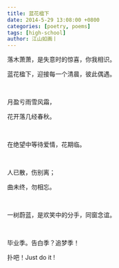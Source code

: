 ```yaml
---
title: 蓝花楹下
date: 2014-5-29 13:08:00 +0800
categories: [poetry, poems]
tags: [high-school]
author: 江山如画丨
---
```


落木萧萧，是失意时的惊喜，你我相识。

蓝花楹下，迎接每一个清晨，彼此偶遇。 

<br/>

月盈亏雨雪风霜， 

花开落几经春秋。

<br/>

在绝望中等待爱情，花期临。

<br/>

人已散，伤别离；

曲未终，勿相忘。

<br/>

一树蔚蓝，是欢笑中的分手，同窗念谊。 

<br/>

毕业季。告白季？追梦季！

扑吧！Just do it !